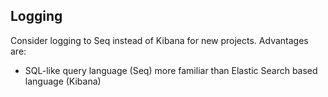 ## Logging

Consider logging to Seq instead of Kibana for new projects. Advantages are:

- SQL-like query language (Seq) more familiar than Elastic Search based language (Kibana)